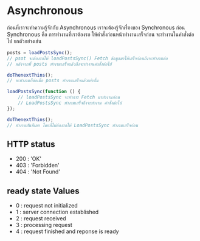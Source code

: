 # Asynchronous

ก่อนที่เราจะทำความรู้จักกับ Asynchronous เราจะต้องรู้จักเรื่องของ Synchronous ก่อน Synchronous คือ การทำงานที่เราต้องรอ ให้คำสั่งก่อนหน้าทำงานเสร็จก่อน จะทำงานในคำสั่งต่อไป ยกตัวอย่างเช่น

```js
posts = loadPostsSync();
// psot จะต้องรอให้ loadPostsSync() Fetch ข้อมูลมาให้เสร็จก่อนถึงจะทำงานต่อ
// หลังจากที่ posts ทำงานเสร็จแล้วถึงจะทำงานคำสั่งต่อไป

doThenextThins();
// จะทำงานก็ต่อเมื่อ posts ทำงานเสร็จแล้วเท่านั้น

loadPostsSync(function () {
    // loadPostsSync จะทำการ Fetch มาทำงานก่อน
    // LoadPostsSync ทำงานเสร็จถึงจะทำงาน คำสั่งต่อไป
});

doThenextThins();
// ทำงานทันทีเลย โดยที่ไม่ต้องรอให้ LoadPostsSync ทำงานเสร็จก่อน

```

## HTTP status

- 200 : 'OK'
- 403 : 'Forbidden'
- 404 : 'Not Found'

## ready state Values

-  0 : request not initialized
-  1 : server connection established
-  2 : request received
-  3 : processing request
-  4 : request finished and reponse is ready